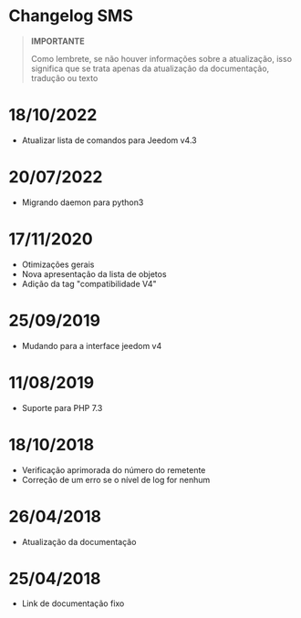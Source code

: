 # Changelog SMS

>**IMPORTANTE**
>
>Como lembrete, se não houver informações sobre a atualização, isso significa que se trata apenas da atualização da documentação, tradução ou texto

# 18/10/2022

- Atualizar lista de comandos para Jeedom v4.3

# 20/07/2022

- Migrando daemon para python3

# 17/11/2020

- Otimizações gerais
- Nova apresentação da lista de objetos
- Adição da tag "compatibilidade V4"

# 25/09/2019

- Mudando para a interface jeedom v4

# 11/08/2019

- Suporte para PHP 7.3

# 18/10/2018

- Verificação aprimorada do número do remetente
- Correção de um erro se o nível de log for nenhum

# 26/04/2018

- Atualização da documentação

# 25/04/2018

- Link de documentação fixo
